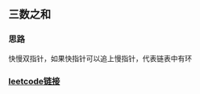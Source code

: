 ## 三数之和
### 思路

快慢双指针，如果快指针可以追上慢指针，代表链表中有环

### [leetcode链接](https://leetcode-cn.com/problems/linked-list-cycle/)






